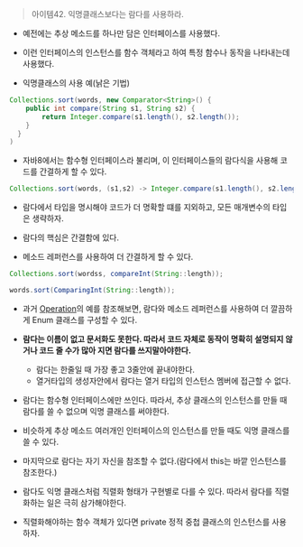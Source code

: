 > 아이템42. 익명클래스보다는 람다를 사용하라.

- 예전에는 추상 메소드를 하나만 담은 인터페이스를 사용했다.
- 이런 인터페이스의 인스턴스를 함수 객체라고 하여 특정 함수나 동작을 나타내는데 사용했다.

- 익명클래스의 사용 예(낡은 기법)
```java
Collections.sort(words, new Comparator<String>() {
    public int compare(String s1, String s2) {
        return Integer.compare(s1.length(), s2.length());
    }
  }
)
```

- 자바8에서는 함수형 인터페이스라 불리며, 이 인터페이스들의 람다식을 사용해 코드를 간결하게 할 수 있다.
```java
Collections.sort(words, (s1,s2) -> Integer.compare(s1.length(), s2.length()));
```

- 람다에서 타입을 명시해야 코드가 더 명확할 떄를 지외하고, 모든 매개변수의 타입은 생략하자.
- 람다의 핵심은 간결함에 있다.

- 메소드 레퍼런스를 사용하여 더 간결하게 할 수 있다.
```java
Collections.sort(wordss, compareInt(String::length));
```

```java
words.sort(ComparingInt(String::length));
```

- 과거 [Operation](../effective-java/6.%20열거타입과%20애너테이션.md)의 예를 참조해보면, 람다와 메소드 레퍼런스를 사용하여 더 깔끔하게 Enum 클래스를 구성할 수 있다.

- **람다는 이름이 없고 문서화도 못한다. 따라서 코드 자체로 동작이 명확히 설명되지 않거나 코드 줄 수가 많아 지면 람다를 쓰지말아야한다.**
    + 람다는 한줄일 때 가장 좋고 3줄안에 끝내야한다.
    + 열거타입의 생성자안에서 람다는 열거 타입의 인스턴스 멤버에 접근할 수 없다.

- 람다는 함수형 인터페이스에만 쓰인다. 따라서, 추상 클래스의 인스턴스를 만들 때 람다를 쓸 수 없으며 익명 클래스를 써야한다.
- 비슷하게 추상 메소드 여러개인 인터페이스의 인스턴스를 만들 때도 익명 클래스를 쓸 수 있다.
- 마지막으로 람다는 자기 자신을 참조할 수 없다.(람다에서 this는 바깥 인스턴스를 참조한다.)
- 람다도 익명 클래스처럼 직렬화 형태가 구현별로 다를 수 있다. 따라서 람다를 직렬화하는 일은 극히 삼가해야한다.
- 직렬화해야하는 함수 객체가 있다면 private 정적 중첩 클래스의 인스턴스를 사용하자.
